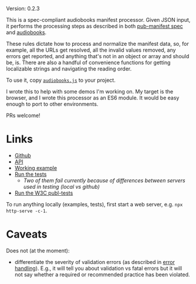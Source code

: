 Version: 0.2.3

This is a spec-compliant audiobooks manifest processor. Given JSON input, it performs the processing steps as described in both [pub-manifest spec](https://www.w3.org/TR/pub-manifest/#manifest-processing) and  [audiobooks](https://www.w3.org/TR/audiobooks/#audio-manifest-processing). 

These rules dictate how to process and normalize the manifest data, so, for example, all the URLs get resolved, all the invalid values removed, any errors get reported, and anything that's not in an object or array and should be, is. There are also a handful of convenience functions for getting localizable strings and navigating the reading order. 

To use it, copy [`audiobooks.js`](https://github.com/marisademeglio/audiobooks-js/tree/master/build/audiobooks.js) to your project.

I wrote this to help with some demos I'm working on. My target is the browser, and I wrote this processor as an ES6 module. It would be easy enough to port to other environments.

PRs welcome! 

# Links

* [Github](https://github.com/marisademeglio/audiobooks-js)
* [API](https://marisademeglio.github.io/audiobooks-js/api)
* [Working example](https://marisademeglio.github.io/audiobooks-js/example)
* [Run the tests](https://marisademeglio.github.io/audiobooks-js/tests/run-tests.html)
    * _Two of them fail currently because of differences between servers used in testing (local vs github)_
* [Run the W3C publ-tests](https://marisademeglio.github.io/audiobooks-js/official-tests)

To run anything locally (examples, tests), first start a web server, e.g. `npx http-serve -c-1`.

# Caveats

Does not (at the moment):
* differentiate the severity of validation errors (as described in [error handling](https://www.w3.org/TR/pub-manifest/#processing-errors)). E.g., it will tell you about validation vs fatal errors but it will not say whether a required or recommended practice has been violated.

